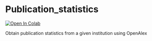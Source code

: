 # Publication_statistics
<a target="_blank" href="https://colab.research.google.com/github/boumpteryx/Publication-statistics/blob/main/MGHIHP_Statistics.ipynb">
  <img src="https://colab.research.google.com/assets/colab-badge.svg" alt="Open In Colab"/>
</a>

 Obtain publication statistics from a given institution using OpenAlex

